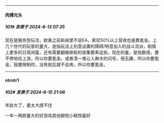 ﻿
*****

####  肉搏光头  
##### 101#       发表于 2024-8-13 07:35

现在是服务型玩法，欧美之前新闻里不说EA，索尼50%以上营收也是靠氪金。上几个世代的玩家的量大，是指玩法上刻意设置的障碍/特意加入的战斗流派，剧情上更多的日常闲篇，还有需要翻箱倒柜的收集要素这些。现在的量，是指数值，要不停地往上涨，所以你要氪金。或者清一堆让人麻木的问号，很无趣，所以你要氪金。我要限制你，没有抛瓦就不会爽，所以你要氪金。


*****

####  ntrntr1  
##### 102#       发表于 2024-8-15 21:06

年龄大了，量太大撑不住

一年一两款量大的好游戏其他都短小精悍最好

